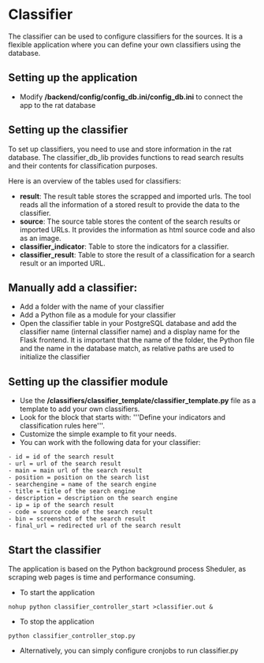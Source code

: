 # Classifier
The classifier can be used to configure classifiers for the sources. It is a flexible application where you can define your own classifiers using the database.

## Setting up the application

- Modify **/backend/config/config_db.ini/config_db.ini** to connect the app to the rat database

## Setting up the classifier

To set up classifiers, you need to use and store information in the rat database. The classifier_db_lib provides functions to read search results and their contents for classification purposes.

Here is an overview of the tables used for classifiers:

- **result**: The result table stores the scrapped and imported urls. The tool reads all the information of a stored result to provide the data to the classifier.
- **source**: The source table stores the content of the search results or imported URLs. It provides the information as html source code and also as an image.
- **classifier_indicator**: Table to store the indicators for a classifier.
- **classifier_result**: Table to store the result of a classification for a search result or an imported URL.

## Manually add a classifier:
- Add a folder with the name of your classifier
- Add a Python file as a module for your classifier
- Open the classifier table in your PostgreSQL database and add the classifier name (internal classifier name) and a display name for the Flask frontend. It is important that the name of the folder, the Python file and the name in the database match, as relative paths are used to initialize the classifier

## Setting up the classifier module

- Use the **/classifiers/classifier_template/classifier_template.py** file as a template to add your own classifiers.
- Look for the block that starts with: '''Define your indicators and classification rules here'''.
- Customize the simple example to fit your needs.
- You can work with the following data for your classifier:
```
- id = id of the search result
- url = url of the search result
- main = main url of the search result
- position = position on the search list
- searchengine = name of the search engine
- title = title of the search engine
- description = description on the search engine
- ip = ip of the search result
- code = source code of the search result
- bin = screenshot of the search result
- final_url = redirected url of the search result
```

## Start the classifier

The application is based on the Python background process Sheduler, as scraping web pages is time and performance consuming.

- To start the application
```
nohup python classifier_controller_start >classifier.out &
```

- To stop the application
```
python classifier_controller_stop.py
```

- Alternatively, you can simply configure cronjobs to run classifier.py
